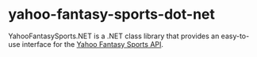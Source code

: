 yahoo-fantasy-sports-dot-net
============================

YahooFantasySports.NET is a .NET class library that provides an easy-to-use interface for the [Yahoo Fantasy Sports API](http://developer.yahoo.com/fantasysports/guide/).
